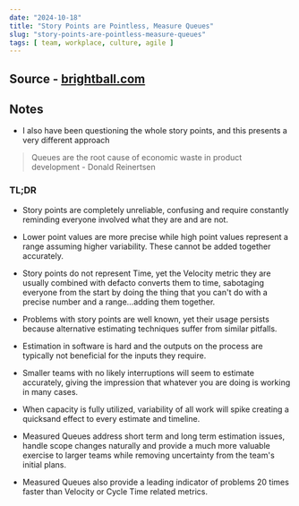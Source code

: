 ```yaml
---
date: "2024-10-18"
title: "Story Points are Pointless, Measure Queues"
slug: "story-points-are-pointless-measure-queues"
tags: [ team, workplace, culture, agile ]
---
```




## Source - [brightball.com][1]

## Notes
* I also have been questioning the whole story points, and this presents a very different approach

> Queues are the root cause of economic waste in product development - Donald Reinertsen

### TL;DR

* Story points are completely unreliable, confusing and require constantly reminding everyone involved what they are and are not.
* Lower point values are more precise while high point values represent a range assuming higher variability. These cannot be added together accurately.
* Story points do not represent Time, yet the Velocity metric they are usually combined with defacto converts them to time, sabotaging everyone from the start by doing the thing that you can't do with a precise number and a range...adding them together.
* Problems with story points are well known, yet their usage persists because alternative estimating techniques suffer from similar pitfalls.
* Estimation in software is hard and the outputs on the process are typically not beneficial for the inputs they require.
* Smaller teams with no likely interruptions will seem to estimate accurately, giving the impression that whatever you are doing is working in many cases.
* When capacity is fully utilized, variability of all work will spike creating a quicksand effect to every estimate and timeline.
* Measured Queues address short term and long term estimation issues, handle scope changes naturally and provide a much more valuable exercise to larger teams while removing uncertainty from the team's initial plans.
* Measured Queues also provide a leading indicator of problems 20 times faster than Velocity or Cycle Time related metrics.



   [1]: https://www.brightball.com/articles/story-points-are-pointless-measure-queues
